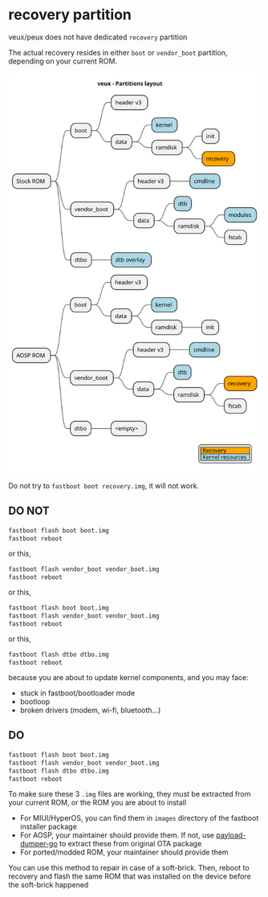 # recovery partition
veux/peux does not have dedicated `recovery` partition

The actual recovery resides in either `boot` or `vendor_boot` partition, depending on your current ROM.

![./layout.svg](./layout.svg)

Do not try to `fastboot boot recovery.img`, it will not work.

## DO NOT
```
fastboot flash boot boot.img
fastboot reboot
```
or this,
```
fastboot flash vendor_boot vendor_boot.img
fastboot reboot
```
or this,
```
fastboot flash boot boot.img
fastboot flash vendor_boot vendor_boot.img
fastboot reboot
```
or this,
```
fastboot flash dtbo dtbo.img
fastboot reboot
```
because you are about to update kernel components, and you may face:
- stuck in fastboot/bootloader mode
- bootloop
- broken drivers (modem, wi-fi, bluetooth...)

## DO
```
fastboot flash boot boot.img
fastboot flash vendor_boot vendor_boot.img
fastboot flash dtbo dtbo.img
fastboot reboot
```
To make sure these 3 `.img` files are working, they must be extracted from your current ROM, or the ROM you are about to install
- For MIUI/HyperOS, you can find them in `images` directory of the fastboot installer package
- For AOSP, your maintainer should provide them. If not, use [payload-dumper-go](https://github.com/ssut/payload-dumper-go) to extract these from original OTA package
- For ported/modded ROM, your maintainer should provide them

You can use this method to repair in case of a soft-brick. Then, reboot to recovery and flash the same ROM that was installed on the device before the soft-brick happened

